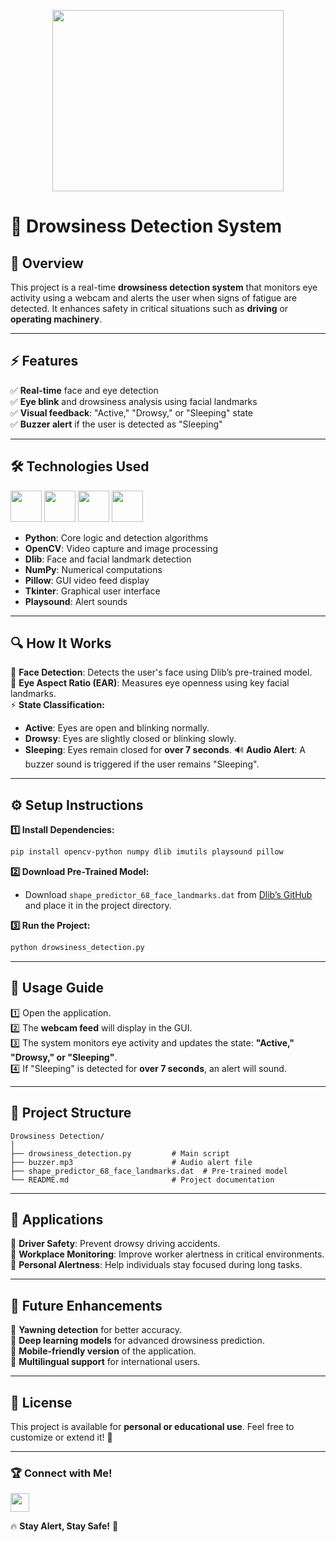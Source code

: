 <p align="center">
  <img width="370" height="290" src="https://media0.giphy.com/media/v1.Y2lkPTc5MGI3NjExZzBtZDZudHR1cHphNm4xMzdlYWVxZG1jaG85aW1mYTY3cnk3OTVnNSZlcD12MV9pbnRlcm5hbF9naWZfYnlfaWQmY3Q9Zw/cNFFHJ5Ki8KBJbS2Lt/giphy.gif">
</p>

# 🚀 Drowsiness Detection System

## 📌 Overview
This project is a real-time **drowsiness detection system** that monitors eye activity using a webcam and alerts the user when signs of fatigue are detected. It enhances safety in critical situations such as **driving** or **operating machinery**.

---

## ⚡ Features
✅ **Real-time** face and eye detection  
✅ **Eye blink** and drowsiness analysis using facial landmarks  
✅ **Visual feedback**: "Active," "Drowsy," or "Sleeping" state  
✅ **Buzzer alert** if the user is detected as "Sleeping"  

---

## 🛠 Technologies Used
<p align="left">
  <img height="50" width="50" src="https://img.icons8.com/color/48/000000/python.png"/>
  <img height="50" width="50" src="https://img.icons8.com/color/48/000000/opencv.png"/>
  <img height="50" width="50" src="https://img.icons8.com/color/48/000000/numpy.png"/>
  <img height="50" width="50" src="https://img.icons8.com/?size=100&id=54023&format=png&color=000000"/>
</p>

- **Python**: Core logic and detection algorithms  
- **OpenCV**: Video capture and image processing  
- **Dlib**: Face and facial landmark detection  
- **NumPy**: Numerical computations  
- **Pillow**: GUI video feed display  
- **Tkinter**: Graphical user interface  
- **Playsound**: Alert sounds  

---

## 🔍 How It Works
📸 **Face Detection**: Detects the user's face using Dlib’s pre-trained model.  
👀 **Eye Aspect Ratio (EAR)**: Measures eye openness using key facial landmarks.  
⚡ **State Classification:**
  - **Active**: Eyes are open and blinking normally.
  - **Drowsy**: Eyes are slightly closed or blinking slowly.
  - **Sleeping**: Eyes remain closed for **over 7 seconds**.
🔊 **Audio Alert**: A buzzer sound is triggered if the user remains "Sleeping".

---

## ⚙️ Setup Instructions
**1️⃣ Install Dependencies:**
```bash
pip install opencv-python numpy dlib imutils playsound pillow
```

**2️⃣ Download Pre-Trained Model:**
- Download `shape_predictor_68_face_landmarks.dat` from [Dlib’s GitHub](http://dlib.net/) and place it in the project directory.

**3️⃣ Run the Project:**
```bash
python drowsiness_detection.py
```

---

## 📌 Usage Guide
1️⃣ Open the application.  
2️⃣ The **webcam feed** will display in the GUI.  
3️⃣ The system monitors eye activity and updates the state: **"Active," "Drowsy," or "Sleeping"**.  
4️⃣ If "Sleeping" is detected for **over 7 seconds**, an alert will sound.  

---

## 📂 Project Structure
```
Drowsiness Detection/
│
├── drowsiness_detection.py         # Main script
├── buzzer.mp3                      # Audio alert file
├── shape_predictor_68_face_landmarks.dat  # Pre-trained model
└── README.md                       # Project documentation
```

---

## 🚗 Applications
🔹 **Driver Safety**: Prevent drowsy driving accidents.  
🔹 **Workplace Monitoring**: Improve worker alertness in critical environments.  
🔹 **Personal Alertness**: Help individuals stay focused during long tasks.  

---

## 🔮 Future Enhancements
🔹 **Yawning detection** for better accuracy.  
🔹 **Deep learning models** for advanced drowsiness prediction.  
🔹 **Mobile-friendly version** of the application.  
🔹 **Multilingual support** for international users.  

---

## 📜 License
This project is available for **personal or educational use**. Feel free to customize or extend it! 🚀

---

### 🏆 Connect with Me!
<p>
  <a href="https://www.linkedin.com/in/pradeep-m-43aa2427a/">
    <img height="30" src="https://img.shields.io/badge/LinkedIn-0077B5?style=for-the-badge&logo=linkedin&logoColor=white"/>
  </a>
</p>

🔥 **Stay Alert, Stay Safe!** 🚀
